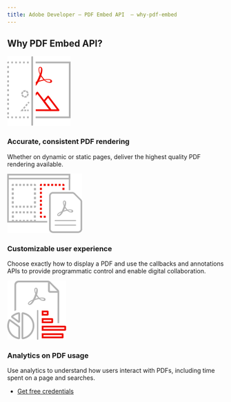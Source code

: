 ```yaml
---
title: Adobe Developer — PDF Embed API  — why-pdf-embed
---
```



<TitleBlock slots="heading" theme="light"  className="titleBlock-align-left" />

## Why PDF Embed API?

<TextBlock slots="image, heading, text" width="33%" theme="light" className="align-left icon-xl-size horizontal-align-heading"  />

![EMPTY_ALT](../../images/accurate_rendering.svg)

### Accurate, consistent PDF rendering

Whether on dynamic or static pages, deliver the highest quality PDF rendering available.

<TextBlock slots="image, heading, text" width="33%" theme="light" className="align-left icon-xl-size horizontal-align-heading" />

![EMPTY_ALT](../../images/customizable_experience.svg)

### Customizable user experience

Choose exactly how to display a PDF and use the callbacks and annotations APIs to provide programmatic control and enable digital collaboration.

<TextBlock slots="image, heading, text" width="33%" theme="light"  className="align-left icon-xl-size horizontal-align-heading" />

![EMPTY_ALT](../../images/analytics.svg)

### Analytics on PDF usage

Use analytics to understand how users interact with PDFs, including time spent on a page and searches.

<TextBlock slots="buttons" isCentered theme="light" className="margin-top-zero" />

* [Get free credentials](/interstitial/?api=pdf-embed-api)
